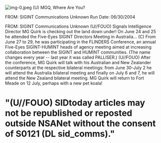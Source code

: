 ![img-0.jpeg](img-0.jpeg)
(U) MGQ, Where Are You?

FROM: SIGINT Communications
Unknown
Run Date: 06/30/2004

FROM: SIGINT Communications
Unknown
(U//FOUO) Signals Intelligence Director MG Quirk is checking out the land down under! On June 24 and 25 he attended the Five-Eyes SIGINT Directors Meeting in Australia...
(C) From June 27 to 29, he was participating in the FLINDERS Conference, an annual Five-Eyes SIGINT-HUMINT heads of agency meeting aimed at increasing collaboration between the SIGINT and HUMINT communities. (The name changes every year -- last year it was called PALLISER.)
(U//FOUO) After the conference, MG Quirk will talk with his Australian and New Zealander counterparts at the respective bilateral meetings: from June 30-July 2 he will attend the Australia bilateral meeting and finally on July 6 and 7, he will attend the New Zealand bilateral meeting. MG Quirk will return to Fort Meade on 12 July, perhaps with a new pet koala!

# "(U//FOUO) SIDtoday articles may not be republished or reposted outside NSANet without the consent of S0121 (DL sid_comms)."
